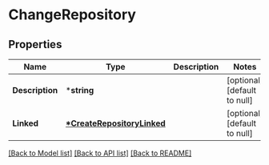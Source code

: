 # ChangeRepository

## Properties
Name | Type | Description | Notes
------------ | ------------- | ------------- | -------------
**Description** | ***string** |  | [optional] [default to null]
**Linked** | **[*CreateRepositoryLinked](CreateRepositoryLinked.md)** |  | [optional] [default to null]

[[Back to Model list]](../README.md#documentation-for-models) [[Back to API list]](../README.md#documentation-for-api-endpoints) [[Back to README]](../README.md)


